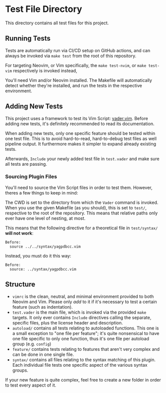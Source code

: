 # Test File Directory

This directory contains all test files for this project.

## Running Tests

Tests are automatically run via CI/CD setup on GitHub actions, and can always be invoked via `make test` from the root of
this repository.

For targeting Neovim, or Vim specifically, the `make test-nvim`, or `make test-vim` respectively is invoked instead,

You'll need Vim and/or Neovim installed. The Makefile will automatically detect whether they're installed, and run the tests
in the respective environment.

## Adding New Tests

This project uses a framework to test its Vim Script: [vader.vim](https://github.com/junegunn/vader.vim). Before adding new
tests, it's definitely recommended to read its documentation.

When adding new tests, only one specific feature should be tested within one test file. This is to avoid hard-to-read,
hard-to-debug test files as well pipeline output. It furthermore makes it simpler to expand already existing tests.

Afterwards, `Include` your newly added test file in `test.vader` and make sure all tests are passing.

### Sourcing Plugin Files

You'll need to source the Vim Script files in order to test them. However, theres a few things to keep in mind:

The CWD is set to the directory from which the `Vader` command is invoked. When you use the given Makefile (as you should),
this is set to `test/`, respective to the root of the repository. This means that relative paths only ever have one level of
nesting, at most.

This means that the following directive for a theoretical file in `test/syntax/` **will not work**:

```vim
Before:
  source ../../syntax/yagpdbcc.vim
```

Instead, you must do it this way:

```vim
Before:
  source: ../syntax/yagpdbcc.vim
```

## Structure

* `vimrc` is the clean, neutral, and minimal environment provided to both Neovim and Vim. Please only *add* to it if it's
  necessary to test a certain feature (such as indentation).
* `test.vader` is the main file, which is invoked via the provided `make` targets. It only ever contains `Include` directives
  calling the separate, specific files, plus the license header and description.
* `autoload/` contains all tests relating to autoloaded functions. This one is a small exception to "one file per feature";
  it's quite nonsensical to have one file specific to only one function, thus it's one file per autoload group (e.g. `config`)
* `feature/` contains tests relating to features that aren't very complex and can be done in one single file.
* `syntax/` contains all files relating to the syntax matching of this plugin. Each individual file tests one specific aspect
  of the various syntax groups.

If your new feature is quite complex, feel free to create a new folder in order to test every aspect of it.
